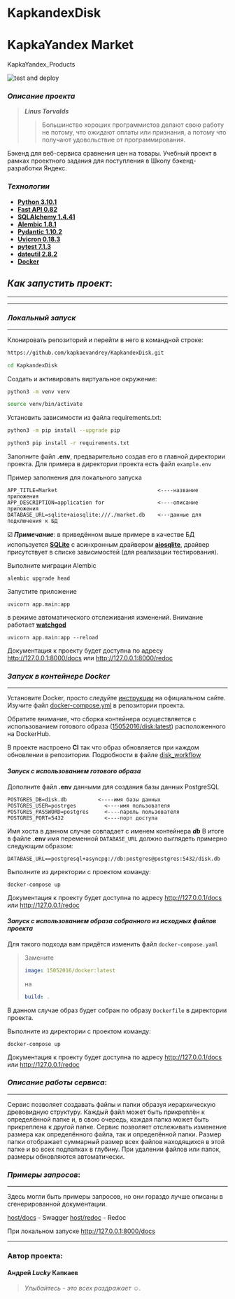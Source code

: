 # KapkandexDisk
# KapkaYandex Market
KapkaYandex_Products

![test and deploy](https://github.com/kapkaevandrey/KapkamdexDisk/actions/workflows/disk_workflow.yml/badge.svg)

### _Описание проекта_
> ***Linus Torvalds***
>>Большинство хороших программистов делают свою работу не потому, что ожидают оплаты или признания, а потому что получают удовольствие от программирования.
>>
Бэкенд для веб-сервиса сравнения цен на товары. Учебный проект в рамках проектного задания для поступления в Школу бэкенд-разработки Яндекс.

### _Технологии_
 - __[Python 3.10.1](https://docs.python.org/3/)__
 - __[Fast API 0.82](https://fastapi.tiangolo.com/)__
 - __[SQLAlchemy 1.4.41](https://www.sqlalchemy.org/)__
 - __[Alembic 1.8.1](https://alembic.sqlalchemy.org/en/latest/)__
 - __[Pydantic 1.10.2](https://alembic.sqlalchemy.org/en/latest/)__
 - __[Uvicron 0.18.3](https://www.uvicorn.org/)__
 - __[pytest 7.1.3](https://docs.pytest.org/en/7.1.x/)__
 - __[dateutil 2.8.2](https://dateutil.readthedocs.io/en/stable/)__
 - __[Docker](https://www.docker.com/)__


## _Как запустить проект_:
________________________________________
________________________________________

### _Локальный запуск_
________________________________________
Клонировать репозиторий и перейти в него в командной строке:
```bash
https://github.com/kapkaevandrey/KapkandexDisk.git
```

```bash
cd KapkandexDisk
```

Cоздать и активировать виртуальное окружение:

```bash
python3 -m venv venv
```

```bash
source venv/bin/activate
```

Установить зависимости из файла requirements.txt:

```bash
python3 -m pip install --upgrade pip
```

```bash
python3 pip install -r requirements.txt
```

Заполните файл __.env__, предварительно создав его в главной директории проекта. Для примера в директории проекта есть файл ```example.env```

Пример заполнения для локального запуска
```
APP_TITLE=Market                                <----название приложения
APP_DESCRIPTION=application for                 <----описание приложения
DATABASE_URL=sqlite+aiosqlite:///./market.db    <---данные для подключения к БД
```
☑️ ___Примечание___: в приведённом выше примере в качестве БД используется **[SQLite](https://www.sqlite.org/index.html)** 
с асинхронным драйвером **[aiosqlite](https://pypi.org/project/aiosqlite/)**, драйвер присутствует в списке зависимостей (для реализации тестирования).


Выполните миграции Alembic
```shell
alembic upgrade head
```
Запустите приложение
```shell
uvicorn app.main:app
```
в режиме автоматического отслеживания изменений. Внимание работает **[watchgod](https://pypi.org/project/watchgod/)**
```shell
uvicorn app.main:app --reload
```
Документация к проекту будет доступна по адресу http://127.0.0.1:8000/docs или http://127.0.0.1:8000/redoc
### _Запуск в контейнере Docker_
________________________________________
Установите Docker, просто следуйте [инструкции](https://docs.docker.com/desktop/linux/install/) на официальном сайте.
Изучите файл [docker-compose.yml](https://github.com/kapkaevandrey/KapkaYandex_Products/blob/main/docker-compose.yml) в репозитории проекта. 

Обратите внимание, что сборка контейнера осуществляется с использованием 
готового образа ([15052016/disk:latest](https://hub.docker.com/r/15052016/disk)) расположенного на DockerHub. 

В проекте настроено __CI__ так что образ обновляется при каждом обновлении в репозитории. 
Подробности в файле [disk_workflow](https://github.com/kapkaevandrey/KapkandexDisk/blob/main/.github/workflows/disk_workflow.yml)

#### _Запуск с использованием готового образа_
Дополните файл __.env__ данными для создания базы данных PostgreSQL
```
POSTGRES_DB=disk.db          <----имя базы данных
POSTGRES_USER=postrges         <----имя пользователя
POSTGRES_PASSWORD=postgres     <----пароль пользователя
POSTGRES_PORT=5432             <----порт доступа
```
Имя хоста в данном случае совпадает с именем контейнера **_db_**
В итоге в файле __.env__ имя переменной ```DATABASE_URL``` должно выглядеть примерно следующим образом:
```
DATABASE_URL==postgresql+asyncpg://db:postgres@postgres:5432/disk.db
```
Выполните из директории с проектом команду:
```shell
docker-compose up
```
Документация к проекту будет доступна по адресу http://127.0.0.1/docs или http://127.0.0.1/redoc

#### _Запуск с использованием образа собранного из исходных файлов проекта_
Для такого подхода вам придётся изменить файл `docker-compose.yaml`
>Замените
>```yaml
> image: 15052016/docker:latest
>```
>на
> ```yaml
> build: .
>```
В данном случае образ будет собран по образу `Dockerfile` в директории проекта.

Выполните из директории с проектом команду:
```shell
docker-compose up
```
Документация к проекту будет доступна по адресу http://127.0.0.1/docs или http://127.0.0.1/redoc
### _Описание работы сервиса_:
__________________________________________
Сервис позволяет создавать файлы и папки образуя иерархическую древовидную структуру.
Каждый файл может быть прикреплён к определённой папке и, в свою очередь,
каждая папка может быть прикреплена к другой папке. Сервис позволяет отслеживать изменение размера 
как определённого файла,
так и определённой папки. Размер папки отображает суммарный размер всех файлов находящихся 
в этой папке и во всех подпапках в глубину.
При удалении файлов или папок, размеры обновляются автоматически.


### _Примеры запросов_:
_________________________________
Здесь могли быть примеры запросов, но они гораздо лучше описаны в сгенерированной документации. 

[host/docs]() - Swagger
[host/redoc]() - Redoc

При локальном запуске http://127.0.0.1:8000/docs

________________________________

### Автор проекта:
#### Андрей ***Lucky*** Капкаев
>*Улыбайтесь - это всех раздражает :relaxed:.*